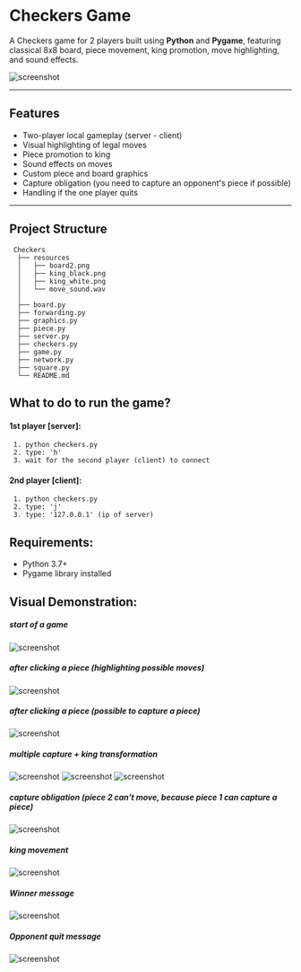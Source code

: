 # Checkers Game

A Checkers game for 2 players built using **Python** and **Pygame**, 
featuring classical 8x8 board, piece movement, king promotion, move highlighting, and sound effects.

![screenshot](resources/board2.png)

---

## Features

- Two-player local gameplay (server - client)
- Visual highlighting of legal moves
- Piece promotion to king
- Sound effects on moves
- Custom piece and board graphics
- Capture obligation (you need to capture an opponent's piece if possible)
- Handling if the one player quits

---

## Project Structure
```
 Checkers
  ├── resources
  │   ├── board2.png
  │   ├── king_black.png
  │   ├── king_white.png
  │   └── move_sound.wav
  │   
  ├── board.py
  ├── forwarding.py
  ├── graphics.py
  ├── piece.py
  ├── server.py
  ├── checkers.py
  ├── game.py
  ├── network.py
  ├── square.py
  └── README.md
```

## What to do to run the game?
#### 1st player [server]:
     1. python checkers.py
     2. type: 'h'
     3. wait for the second player (client) to connect

#### 2nd player [client]:
     1. python checkers.py
     2. type: 'j'
     3. type: '127.0.0.1' (ip of server)

## Requirements:
- Python 3.7+
- Pygame library installed

## Visual Demonstration:
##### start of a game
![screenshot](screenshots/start_a_game.png)

##### after clicking a piece (highlighting possible moves)
![screenshot](screenshots/possible_moves.png)

##### after clicking a piece (possible to capture a piece)
![screenshot](screenshots/capture_piece.png)

##### multiple capture + king transformation
![screenshot](screenshots/multiple_capture_1.png)
![screenshot](screenshots/multiple_capture_2.png)
![screenshot](screenshots/multiple_capture_3_king.png)

##### capture obligation (piece 2 can't move, because piece 1 can capture a piece)
![screenshot](screenshots/capture_obligation.png)

##### king movement
![screenshot](screenshots/king_capture.png)

##### Winner message
![screenshot](screenshots/winner_message.png)

##### Opponent quit message
![screenshot](screenshots/opponent_quit_message.png)


